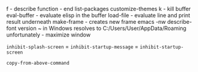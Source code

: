 <C-H> f - describe function
<C-X> <C-c> - end
<M-x> list-packages
<M-x> customize-themes
<C-x> k - kill buffer
<M-x> eval-buffer - evaluate elisp in the buffer
<M-x> load-file
<C-j> - evaluate line and print result underneath
<M-x> make-frame - creates new frame
emacs -nw
<M-x> describe-font
<M-x> version
~ in Windows resolves to C:/Users/User/AppData/Roaming unfortunately
<C-Windows-Up> - maximize window

`inhibit-splash-screen` = `inhibit-startup-message` = `inhibit-startup-screen`

`copy-from-above-command`
